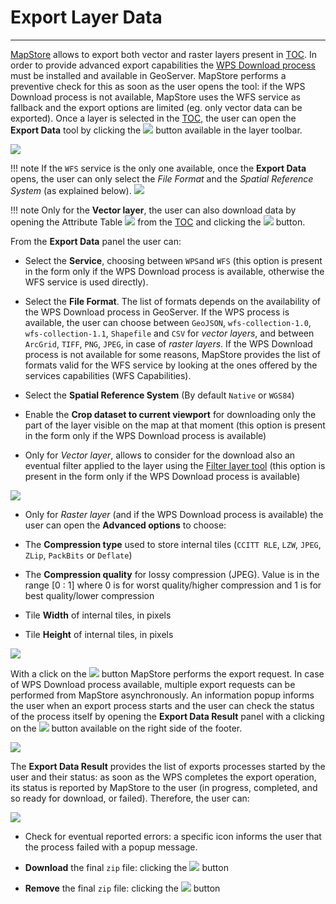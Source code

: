 # Export Layer Data

**************************

[MapStore](https://mapstore.geosolutionsgroup.com/mapstore/#/) allows to export both vector and raster layers present in  [TOC](toc.md#table-of-contents). In order to provide advanced export capabilities the [WPS Download process](https://docs.geoserver.org/stable/en/user/community/wps-download/index.html) must be installed and available in GeoServer. MapStore performs a preventive check for this as soon as the user opens the tool: if the WPS Download process is not available, MapStore uses the WFS service as fallback and the export options are limited (eg. only vector data can be exported).
Once a layer is selected in the [TOC](toc.md#table-of-contents), the user can open the **Export Data** tool by clicking the <img src="../img/button/export_data.jpg" class="ms-docbutton"/> button available in the layer toolbar.

<img src="../img/export_data/export_data_ex.jpg" class="ms-docimage"/>

!!! note
    If the `WFS` service is the only one available, once the **Export Data** opens, the user can only select the *File Format* and the *Spatial Reference System* (as explained below).
    <img src="../img/export_data/wfs-export-data.jpg" class="ms-docimage"/>

!!! note
    Only for the **Vector layer**, the user can also download data by opening the Attribute Table <img src="../img/button/attributes-table.jpg" class="ms-docbutton"/> from the [TOC](toc.md#table-of-contents) and clicking the <img src="../img/button/export_data.jpg" class="ms-docbutton"/> button.

From the **Export Data** panel the user can:

* Select the **Service**, choosing between `WPS`and `WFS` (this option is present in the form only if the WPS Download process is available, otherwise the WFS service is used directly).

* Select the **File Format**. The list of formats depends on the availability of the WPS Download process in GeoServer. If the WPS process is available, the user can choose between `GeoJSON`, `wfs-collection-1.0`, `wfs-collection-1.1`, `Shapefile` and `CSV` for *vector layers*, and between `ArcGrid`, `TIFF`, `PNG`, `JPEG`, in case of *raster layers*. If the WPS Download process is not available for some reasons, MapStore provides the list of formats valid for the WFS service by looking at the ones offered by the services capabilities (WFS Capabilities).

* Select the **Spatial Reference System** (By default `Native` or `WGS84`)

* Enable the **Crop dataset to current viewport** for downloading only the part of the layer visible on the map at that moment (this option is present in the form only if the WPS Download process is available)

* Only for *Vector layer*, allows to consider for the download also an eventual filter applied to the layer using the [Filter layer tool](filtering-layers.md#layer-filter)  (this option is present in the form only if the WPS Download process is available)

<img src="../img/export_data/export_data_vector.jpg" class="ms-docimage"/>

* Only for *Raster layer* (and if the WPS Download process is available) the user can open the **Advanced options** to choose:

* The **Compression type** used to store internal tiles (`CCITT RLE`, `LZW`, `JPEG`, `ZLip`, `PackBits` or `Deflate`)
* The **Compression quality** for lossy compression (JPEG). Value is in the range [0 : 1] where 0 is for worst quality/higher compression and 1 is for best quality/lower compression
* Tile **Width** of internal tiles, in pixels
* Tile **Height** of internal tiles, in pixels

<img src="../img/export_data/export_data_raster.jpg" class="ms-docimage"/>

With a click on the <img src="../img/button/export_at.jpg" class="ms-docbutton"/> button MapStore performs the export request. In case of WPS Download process available, multiple export requests can be performed from MapStore asynchronously. An information popup informs the user when an export process starts and the user can check the status of the process itself by opening the **Export Data Result** panel with a clicking on the <img src="../img/button/export_data.jpg" class="ms-docbutton"/> button available on the right side of the footer.  

<img src="../img/export_data/export_data_download.jpg" class="ms-docimage"/>

The **Export Data Result** provides the list of exports processes started by the user and their status: as soon as the WPS completes the export operation, its status is reported by MapStore to the user (in progress, completed, and so ready for download, or failed). Therefore, the user can:

<img src="../img/export_data/export_data_result.jpg" class="ms-docimage"/>

* Check for eventual reported errors: a specific icon informs the user that the process failed with a popup message.

* **Download** the final `zip` file: clicking the <img src="../img/button/save-changes.jpg" class="ms-docbutton"/> button

* **Remove** the final `zip` file: clicking the <img src="../img/button/delete_button.jpg" class="ms-docbutton"/> button
